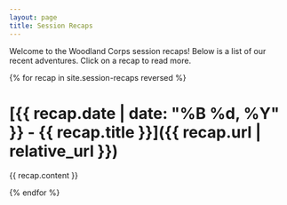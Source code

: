 ```yaml
---
layout: page
title: Session Recaps
---
```


Welcome to the Woodland Corps session recaps! Below is a list of our recent adventures. Click on a recap to read more.

{% for recap in site.session-recaps reversed %}
# [{{ recap.date | date: "%B %d, %Y" }} - {{ recap.title }}]({{ recap.url | relative_url }})
  {{ recap.content }}
  
{% endfor %}
